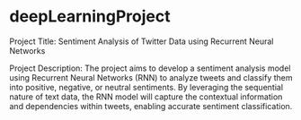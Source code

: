 # deepLearningProject
Project Title: Sentiment Analysis of Twitter Data using Recurrent Neural Networks 

Project Description: The project aims to develop a sentiment analysis model using Recurrent Neural Networks (RNN) to analyze tweets and classify them into positive, negative, or neutral sentiments. By leveraging the sequential nature of text data, the RNN model will capture the contextual information and dependencies within tweets, enabling accurate sentiment classification. 
